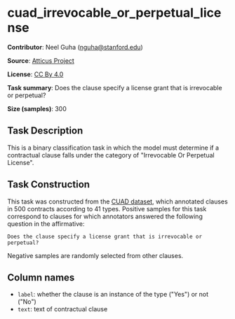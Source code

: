 # cuad_irrevocable_or_perpetual_license 
 **Contributor**: Neel Guha (nguha@stanford.edu)
 
 **Source**: [Atticus Project](https://www.atticusprojectai.org/cuad>)
 
 **License**: [CC By 4.0](https://creativecommons.org/licenses/by/4.0/)
 
 **Task summary**: Does the clause specify a license grant that is irrevocable or perpetual?
 
 **Size (samples)**: 300
 
 ## Task Description
 
 This is a binary classification task in which the model must determine if a contractual clause falls under the category of "Irrevocable Or Perpetual License".
 
 ## Task Construction
 
 This task was constructed from the [CUAD dataset](https://www.atticusprojectai.org/cuad), which annotated clauses in 500 contracts according to 41 types. Positive samples for this task correspond to clauses for which annotators answered the following question in the affirmative:
 
 ```text
 Does the clause specify a license grant that is irrevocable or perpetual?
 ```
 
 Negative samples are randomly selected from other clauses.
 
 ## Column names
 
 - `label`: whether the clause is an instance of the type ("Yes") or not ("No")
 - `text`: text of contractual clause